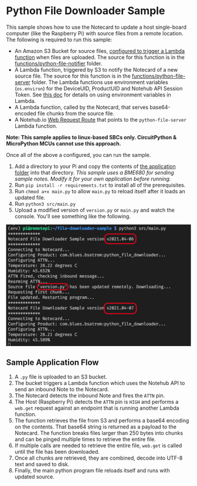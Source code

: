 # Python File Downloader Sample

This sample shows how to use the Notecard to update a host single-board computer
(like the Raspberry Pi) with source files from a remote location. The following
is required to run this sample:

- An Amazon S3 Bucket for source files, [configured to trigger a Lambda function](https://docs.aws.amazon.com/lambda/latest/dg/with-s3-example.html) when files are uploaded. The source for this function is in the [functions/python-file-notifier](functions/python-file-notifier/handler.py) folder.
- A Lambda function, triggered by S3 to notify the Notecard of a new source file. The source for this function is in the [functions/python-file-server](functions/python-file-server/handler.py) folder. The Lambda functions use environment variables (`os.environ`) for the DeviceUID, ProductUID and Notehub API Session Token. See [this doc](https://docs.aws.amazon.com/lambda/latest/dg/configuration-envvars.html) for details on using environment variables in Lambda. 
- A Lambda function, called by the Notecard, that serves base64-encoded file chunks from the source file.
- A Notehub.io [Web Request Route](https://dev.blues.io/reference/notecard-walkthrough/web-transactions/#web-transactions) that points to the `python-file-server` Lambda function.

**Note: This sample applies to linux-based SBCs only. CircuitPython & MicroPython MCUs cannot use this approach.**

Once all of the above a configured, you can run the sample.

1. Add a directory to your Pi and copy the contents of [the application folder](application/) into that directory. _This sample uses a BME680 for sending sample notes. Modify it for your own application before running._
2. Run `pip install -r requirements.txt` to install all of the prerequisites.
3. Run `chmod a+x main.py` to allow `main.py` to reload itself after it loads an updated file.
4. Run `python3 src/main.py`
5. Upload a modified version of `version.py` or `main.py` and watch the console. You'll see something like the following.

![File Downloader Example](assets/downloader-example.png)

## Sample Application Flow

1. A `.py` file is uploaded to an S3 bucket.
2. The bucket triggers a Lambda function which uses the Notehub API to send an inbound Note to the Notecard.
3. The Notecard detects the inbound Note and fires the `ATTN` pin.
4. The Host (Raspberry Pi) detects the `ATTN` pin is `HIGH` and performs a `web.get` request against an endpoint that is running another Lambda function.
5. The function retrieves the file from S3 and performs a base64 encoding on the contents. That base64 string is returned as a payload to the Notecard. The function breaks files larger than 250 bytes into chunks and can be pinged multiple times to retrieve the entire file.
6. If multiple calls are needed to retrieve the entire file, `web.get` is called until the file has been downloaded.
7. Once all chunks are retrieved, they are combined, decode into UTF-8 text and saved to disk.
8. Finally, the main python program file reloads itself and runs with updated source.
